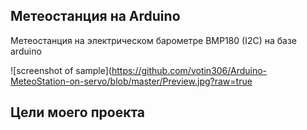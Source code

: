 ## Метеостанция на Arduino
Метеостанция на электрическом барометре BMP180 (I2C) на базе arduino

![screenshot of sample](https://github.com/votin306/Arduino-MeteoStation-on-servo/blob/master/Preview.jpg?raw=true

## Цели моего проекта
